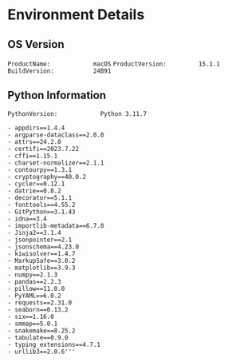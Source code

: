 # Environment Details

## OS Version
```ProductName:            macOS```
```ProductVersion:         15.1.1```
```BuildVersion:           24B91``` 

## Python Information
```PythonVersion:            Python 3.11.7```
```InstalledPackages:
- appdirs==1.4.4
- argparse-dataclass==2.0.0
- attrs==24.2.0
- certifi==2023.7.22
- cffi==1.15.1
- charset-normalizer==2.1.1
- contourpy==1.3.1
- cryptography==40.0.2
- cycler==0.12.1
- datrie==0.8.2
- decorator==5.1.1
- fonttools==4.55.2
- GitPython==3.1.43
- idna==3.4
- importlib-metadata==6.7.0
- Jinja2==3.1.4
- jsonpointer==2.1
- jsonschema==4.23.0
- kiwisolver==1.4.7
- MarkupSafe==3.0.2
- matplotlib==3.9.3
- numpy==2.1.3
- pandas==2.2.3
- pillow==11.0.0
- PyYAML==6.0.2
- requests==2.31.0
- seaborn==0.13.2
- six==1.16.0
- smmap==5.0.1
- snakemake==8.25.2
- tabulate==0.9.0
- typing_extensions==4.7.1
- urllib3==2.0.6'''
